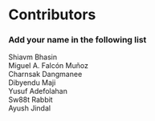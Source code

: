 
# Contributors

### Add your name in the following list


Shiavm Bhasin <br>
Miguel A. Falcón Muñoz <br>
Charnsak Dangmanee <br>
Dibyendu Maji <br> 
Yusuf Adefolahan <br> 
Sw88t Rabbit <br>
Ayush Jindal <br>
